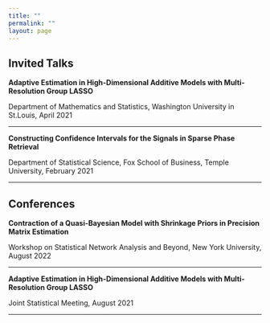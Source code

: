 ```yaml
---
title: ""
permalink: ""
layout: page
---
```


## Invited Talks

<p> <strong>Adaptive Estimation in High-Dimensional Additive Models with Multi-Resolution Group LASSO</strong> </p>
<p> Department of Mathematics and Statistics, Washington University in St.Louis, April 2021 </p>
<hr> 

<p> <strong>Constructing Confidence Intervals for the Signals in Sparse Phase Retrieval</strong> </p>
<p> Department of Statistical Science, Fox School of Business, Temple University, February 2021 </p>
<hr> 


## Conferences

<p> <strong>Contraction of a Quasi-Bayesian Model with Shrinkage Priors in Precision Matrix Estimation</strong> </p>
<p> Workshop on Statistical Network Analysis and Beyond, New York University, August 2022 </p>
<hr> 

<p> <strong>Adaptive Estimation in High-Dimensional Additive Models with Multi-Resolution Group LASSO</strong> </p>
<p> Joint Statistical Meeting, August 2021 </p>
<hr> 
